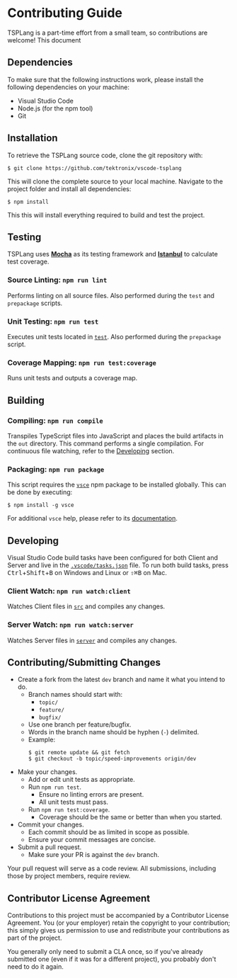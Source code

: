 # Contributing Guide

TSPLang is a part-time effort from a small team, so contributions are welcome! This document 

## Dependencies

To make sure that the following instructions work, please install the following dependencies on your machine:

- Visual Studio Code
- Node.js (for the npm tool)
- Git

## Installation

To retrieve the TSPLang source code, clone the git repository with:

````
$ git clone https://github.com/tektronix/vscode-tsplang
````

This will clone the complete source to your local machine. Navigate to the project folder
and install all dependencies:

````
$ npm install
````

This this will install everything required to build and test the project.

## Testing

TSPLang uses [**Mocha**](https://mochajs.org/) as its testing framework and [**Istanbul**](https://istanbul.js.org/) to calculate test coverage.

### Source Linting: `npm run lint`

Performs linting on all source files. Also performed during the `test` and `prepackage` scripts.

### Unit Testing: `npm run test`

Executes unit tests located in [`test`](/test). Also performed during the `prepackage` script.

### Coverage Mapping: `npm run test:coverage`

Runs unit tests and outputs a coverage map.

## Building

### Compiling: `npm run compile`

Transpiles TypeScript files into JavaScript and places the build artifacts in the `out` directory. This command performs a single compilation. For continuous file watching, refer to the [Developing](#developing) section.

### Packaging: `npm run package`

This script requires the [`vsce`](https://www.npmjs.com/package/vsce) npm package to be installed globally. This can be done by executing:
```
$ npm install -g vsce
```

For additional `vsce` help, please refer to its [documentation](https://code.visualstudio.com/docs/extensions/publish-extension).

## Developing

Visual Studio Code build tasks have been configured for both Client and Server and live in the [`.vscode/tasks.json`](/.vscode/tasks.json) file. To run both build tasks, press <kbd>Ctrl</kbd>+<kbd>Shift</kbd>+<kbd>B</kbd> on Windows and Linux or <kbd>&#8679;</kbd><kbd>&#8984;</kbd><kbd>B</kbd> on Mac.

### Client Watch: `npm run watch:client`

Watches Client files in [`src`](/src) and compiles any changes.

### Server Watch: `npm run watch:server`

Watches Server files in [`server`](/server) and compiles any changes.

## Contributing/Submitting Changes

* Create a fork from the latest `dev` branch and name it what you intend to do.
    * Branch names should start with:
        * `topic/`
        * `feature/`
        * `bugfix/`
    * Use one branch per feature/bugfix.
    * Words in the branch name should be hyphen (`-`) delimited.
    * Example:
        ```
        $ git remote update && git fetch
        $ git checkout -b topic/speed-improvements origin/dev
        ```
* Make your changes.
    * Add or edit unit tests as appropriate.
    * Run `npm run test`.
        * Ensure no linting errors are present.
        * All unit tests must pass.
    * Run `npm run test:coverage`.
        * Coverage should be the same or better than when you started.
* Commit your changes.
    * Each commit should be as limited in scope as possible.
    * Ensure your commit messages are concise.
* Submit a pull request.
    * Make sure your PR is against the `dev` branch.

Your pull request will serve as a code review. All submissions, including those by project members, require review.

## Contributor License Agreement

Contributions to this project must be accompanied by a Contributor License Agreement. You (or your employer) retain the copyright to your contribution; this simply gives us permission to use and redistribute your contributions as part of the project.

You generally only need to submit a CLA once, so if you've already submitted one (even if it was for a different project), you probably don't need to do it again.



<!-- Modified by Tektronix. Original Content developed by the angular-translate team and Pascal Precht and their Contributing Guide available at https://github.com/angular-translate/angular-translate -->

